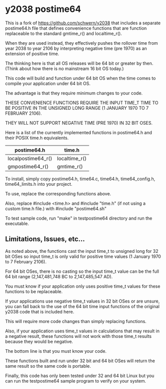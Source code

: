 y2038 postime64
===============

This is a fork of https://github.com/schwern/y2038 that includes a separate postime64.h file that defines convenience functions that are function replaceable to the standard gmtime_r() and localtime_r().

When they are used instead, they effectively pushes the rollover time from year 2038 to year 2106 by interpreting negative time (pre 1970) as an extension of positive time.

The thinking here is that all OS releases will be 64 bit or greater by then.  (Think about how there is no mainstream 16 bit OS today.)

This code will build and function under 64 bit OS when the time comes to compile your application under 64 bit OS.

The advantage is that they require minimum changes to your code.

THESE CONVENIENCE FUNCTIONS REQUIRE THE INPUT TIME_T TIME TO BE POSITIVE IN THE UNSIGNED LONG RANGE (1 JANUARY 1970 TO 7 FEBRUARY 2106).

THEY WILL NOT SUPPORT NEGATIVE TIME (PRE 1970) IN 32 BIT OSES.

Here is a list of the currently implemented functions in postime64.h and their POSIX time.h equivalents.

|postime64.h       |time.h       |
|------------------|-------------|
|localpostime64_r()|localtime_r()|
|gmpostime64_r()   |gmtime_r()   |

To install, simply copy postime64.h, time64.c, time64.h, time64_config.h, time64_limits.h into your project.

To use, replace the corresponding functions above.

Also, replace #include \<time.h\> and #include "time.h" (if not using a custom time.h file.) with #include "postime64.sh"

To test sample code, run "make" in testpostime64 directory and run the executable.


Limitations, Issues, etc...
---------------------------

As noted above, the functions cast the input time_t to unsigned long for 32 bit OSes so input time_t is only valid for positive time values (1 January 1970 to 7 February 2106).

For 64 bit OSes, there is no casting so the input time_t value can be the full 64 bit range (2,147,481,748 BC to 2,147,485,547 AD).

You must know if your application only uses positive time_t values for these functions to be replaceable.

If your applications use negative time_t values in 32 bit OSes or are unsure, you can fall back to the use of the 64 bit time input functions of the original y2038 code that is included here.

This will require more code changes than simply replacing functions.

Also, if your application uses time_t values in calculations that may result in a negative result, these functions will not work with those time_t results because they would be negative.

The bottom line is that you must know your code.

These functions built and run under 32 bit and 64 bit OSes will return the same result so the same code is portable.

Finally, this code has only been tested under 32 and 64 bit Linux but you can run the testpostime64 sample program to verify on your system.
